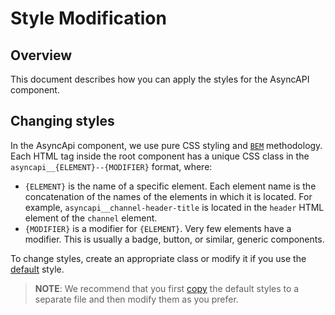 # Style Modification

## Overview

This document describes how you can apply the styles for the AsyncAPI component.

## Changing styles

In the AsyncApi component, we use pure CSS styling and [`BEM`](http://getbem.com/) methodology. Each HTML tag inside the root component has a unique CSS class in the `asyncapi__{ELEMENT}--{MODIFIER}` format, where:

- `{ELEMENT}` is the name of a specific element. Each element name is the concatenation of the names of the elements in which it is located. For example, `asyncapi__channel-header-title` is located in the `header` HTML element of the `channel` element. 
- `{MODIFIER}` is a modifier for `{ELEMENT}`. Very few elements have a modifier. This is usually a badge, button, or similar, generic components.

To change styles, create an appropriate class or modify it if you use the [default](../../library/src/styles/fiori.css) style.

> **NOTE**: We recommend that you first [copy](../../library/src/styles/fiori.css) the default styles to a separate file and then modify them as you prefer.
